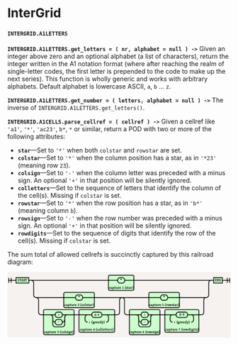 

# InterGrid

#### `INTERGRID.A1LETTERS`

**`INTERGRID.A1LETTERS.get_letters = ( nr, alphabet = null ) ->`** Given an
integer above zero and an optional alphabet (a list of characters), return the
integer written in the A1 notation format (where after reaching the realm of
single-letter codes, the first letter is prepended to the code to make up the
next series). This function is wholly generic and works with arbitrary
alphabets. Default alphabet is lowercase ASCII, `a`, `b` ... `z`.

**`INTERGRID.A1LETTERS.get_number = ( letters, alphabet = null ) ->`** The
inverse of `INTERGRID.A1LETTERS.get_letters()`.

<!-- **`@get_cellref = ( cellkey ) ->`** Given a cellkey  -->

**`INTERGRID.A1CELLS.parse_cellref = ( cellref ) ->`** Given a cellref like
`'a1'`, `'*'`, `'ac23'`, `b*`, `*` or similar, return a POD with two or more of
the following attributes:

* **`star`**—Set to `'*'` when both `colstar` and `rowstar` are set.
* **`colstar`**—Set to `'*'` when the column position has a star, as in `'*23'`
  (meaning row `23`).
* **`colsign`**—Set to `'-'` when the column letter was preceded with a minus
  sign. An optional `'+'` in that position will be silently ignored.
* **`colletters`**—Set to the sequence of letters that identify the column of
  the cell(s). Missing if `colstar` is set.
* **`rowstar`**—Set to `'*'` when the row position has a star, as in `'b*'`
  (meaning column `b`).
* **`rowsign`**—Set to `'-'` when the row number was preceded with a minus sign.
  An optional `'+'` in that position will be silently ignored.
* **`rowdigits`**—Set to the sequence of digits that identify the row of the
  cell(s). Missing if `colstar` is set.

The sum total of allowed cellrefs is succinctly captured by this railroad diagram:

![](https://github.com/loveencounterflow/intergrid/raw/master/artwork/INTERGRID.A1CELLS.settings.patterns.a1_lowercase.railroad.png)

